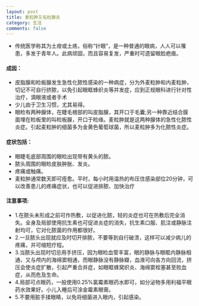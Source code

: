 ```yaml
---
layout: post
title: 麦粒肿又名睑腺炎
category: 生活
comments: false
---
```


* 传统医学称其为土疳或土疡，俗称“针眼”，是一种普通的眼病，人人可以罹患，多发于青年人。此病顽固，而且容易复发，严重时可遗留眼脸疤痕。

#### 成因：
* 皮脂腺和睑板腺发生急性化脓性感染的一种病症，分为外麦粒肿和内麦粒肿，切记不可自行挤脓，以免引起眼眶蜂织炎等并发症，应到正规眼科进行针对性治疗，滴眼液或者手术
* 少儿由于卫生习惯，尤其易得。
* 眼睑有两种腺体，在睫毛根部的叫皮脂腺，其开口于毛囊;另一种靠近结合膜面埋在睑板里的叫睑板腺，开口于睑缘。麦粒肿就是这两种腺体的急性化脓性炎症。引起麦粒肿的细菌多为金黄色葡萄球菌，所以麦粒肿多为化脓性炎症。

#### 症状包括：
* 眼睫毛底部周围的眼睑出现带有黄头的脓。
* 脓头周围的眼睑皮肤肿胀、发炎。
* 疼痛或触痛。
* 麦粒肿通常数天即可痊愈。平时，每小时用温热的布压住感染部位20分钟，可以改善患儿的疼痛症状，也可以促进排脓、加快治疗

#### 注意事项:
* 1.在脓头未形成之前可作热敷，以促进化脓，轻的炎症也可在热敷后完全消失。全身及局部使用抗生素也可促进炎症的消失，抗生素口服、肌注或静脉注射均可，它对化脓菌的作用都很好。
* 2.一旦脓头出现就应及时切开排脓，不要等到自行破溃，这样可以减少病儿的疼痛，并可缩短疗程。
* 3.当脓头出现时切忌用手挤压，因为眼睑血管丰富，眼的静脉与眼眶内静脉相通，又与颅内的海绵窦相通，而眼静脉没有静脉瓣，血液可向各方向回流，挤压会使炎症扩散，引起严重合并症，如眼眶蜂窝织炎、海绵窦栓塞甚至败血症，从而危及生命。
* 4.局部可点眼药，一般使用0.25%氯霉素眼药水即可，如分泌物多用利福平眼药水效果好。小儿入睡后可涂金霉素眼膏。
* 5.不要用脏手揉眼睛，以免将细菌进入眼内，引起感染。